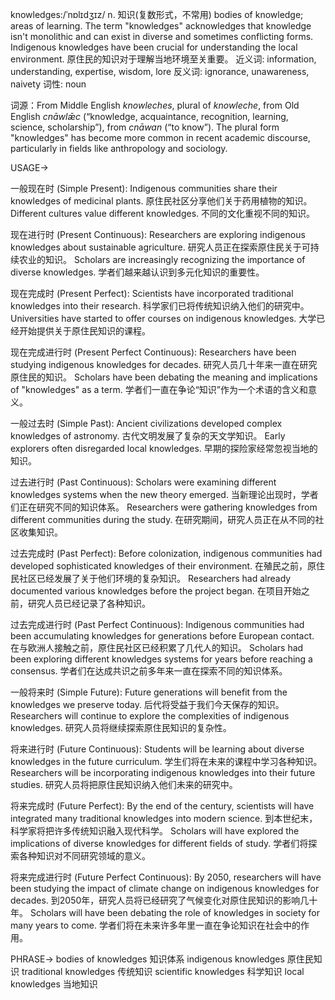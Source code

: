 knowledges:/ˈnɒlɪdʒɪz/
n.
知识(复数形式，不常用)
bodies of knowledge; areas of learning.  The term "knowledges" acknowledges that knowledge isn't monolithic and can exist in diverse and sometimes conflicting forms.
Indigenous knowledges have been crucial for understanding the local environment.  原住民的知识对于理解当地环境至关重要。
近义词: information, understanding, expertise, wisdom, lore
反义词: ignorance, unawareness, naivety
词性: noun


词源：From Middle English *knowleches*, plural of *knowleche*, from Old English *cnāwlǣc* (“knowledge, acquaintance, recognition, learning, science, scholarship”), from *cnāwan* (“to know”).  The plural form "knowledges" has become more common in recent academic discourse, particularly in fields like anthropology and sociology.


USAGE->

一般现在时 (Simple Present):
Indigenous communities share their knowledges of medicinal plants.  原住民社区分享他们关于药用植物的知识。
Different cultures value different knowledges.  不同的文化重视不同的知识。

现在进行时 (Present Continuous):
Researchers are exploring indigenous knowledges about sustainable agriculture.  研究人员正在探索原住民关于可持续农业的知识。
Scholars are increasingly recognizing the importance of diverse knowledges.  学者们越来越认识到多元化知识的重要性。

现在完成时 (Present Perfect):
Scientists have incorporated traditional knowledges into their research.  科学家们已将传统知识纳入他们的研究中。
Universities have started to offer courses on indigenous knowledges.  大学已经开始提供关于原住民知识的课程。

现在完成进行时 (Present Perfect Continuous):
Researchers have been studying indigenous knowledges for decades.  研究人员几十年来一直在研究原住民的知识。
Scholars have been debating the meaning and implications of "knowledges" as a term. 学者们一直在争论“知识”作为一个术语的含义和意义。

一般过去时 (Simple Past):
Ancient civilizations developed complex knowledges of astronomy.  古代文明发展了复杂的天文学知识。
Early explorers often disregarded local knowledges.  早期的探险家经常忽视当地的知识。

过去进行时 (Past Continuous):
Scholars were examining different knowledges systems when the new theory emerged.  当新理论出现时，学者们正在研究不同的知识体系。
Researchers were gathering knowledges from different communities during the study.  在研究期间，研究人员正在从不同的社区收集知识。

过去完成时 (Past Perfect):
Before colonization, indigenous communities had developed sophisticated knowledges of their environment.  在殖民之前，原住民社区已经发展了关于他们环境的复杂知识。
Researchers had already documented various knowledges before the project began. 在项目开始之前，研究人员已经记录了各种知识。

过去完成进行时 (Past Perfect Continuous):
Indigenous communities had been accumulating knowledges for generations before European contact.  在与欧洲人接触之前，原住民社区已经积累了几代人的知识。
Scholars had been exploring different knowledges systems for years before reaching a consensus. 学者们在达成共识之前多年来一直在探索不同的知识体系。

一般将来时 (Simple Future):
Future generations will benefit from the knowledges we preserve today.  后代将受益于我们今天保存的知识。
Researchers will continue to explore the complexities of indigenous knowledges.  研究人员将继续探索原住民知识的复杂性。

将来进行时 (Future Continuous):
Students will be learning about diverse knowledges in the future curriculum.  学生们将在未来的课程中学习各种知识。
Researchers will be incorporating indigenous knowledges into their future studies.  研究人员将把原住民知识纳入他们未来的研究中。

将来完成时 (Future Perfect):
By the end of the century, scientists will have integrated many traditional knowledges into modern science.  到本世纪末，科学家将把许多传统知识融入现代科学。
Scholars will have explored the implications of diverse knowledges for different fields of study.  学者们将探索各种知识对不同研究领域的意义。

将来完成进行时 (Future Perfect Continuous):
By 2050, researchers will have been studying the impact of climate change on indigenous knowledges for decades.  到2050年，研究人员将已经研究了气候变化对原住民知识的影响几十年。
Scholars will have been debating the role of knowledges in society for many years to come.  学者们将在未来许多年里一直在争论知识在社会中的作用。



PHRASE->
bodies of knowledges 知识体系
indigenous knowledges 原住民知识
traditional knowledges 传统知识
scientific knowledges 科学知识
local knowledges 当地知识
